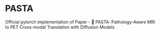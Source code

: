 # PASTA
Official pytorch implementation of Paper - 🍝 PASTA: Pathology-Aware MRI to PET Cross-modal Translation with Diffusion Models
